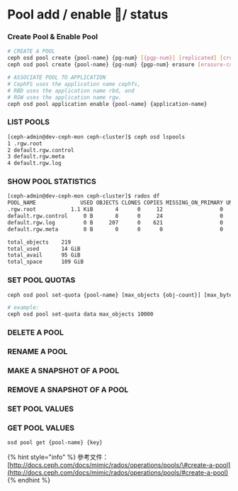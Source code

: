 # Pool add / enable / status

### Create Pool & Enable Pool

```bash
# CREATE A POOL
ceph osd pool create {pool-name} {pg-num} [{pgp-num}] [replicated] [crush-rule-name] [expected-num-objects]
ceph osd pool create {pool-name} {pg-num} {pgp-num} erasure [erasure-code-profile] [crush-rule-name] [expected_num_objects]

# ASSOCIATE POOL TO APPLICATION
# CephFS uses the application name cephfs, 
# RBD uses the application name rbd, and 
# RGW uses the application name rgw.
ceph osd pool application enable {pool-name} {application-name}
```

### LIST POOLS

```bash
[ceph-admin@dev-ceph-mon ceph-cluster]$ ceph osd lspools
1 .rgw.root
2 default.rgw.control
3 default.rgw.meta
4 default.rgw.log
```

### SHOW POOL STATISTICS

```bash
[ceph-admin@dev-ceph-mon ceph-cluster]$ rados df
POOL_NAME              USED OBJECTS CLONES COPIES MISSING_ON_PRIMARY UNFOUND DEGRADED RD_OPS      RD WR_OPS    WR
.rgw.root           1.1 KiB       4      0     12                  0       0        0     12   8 KiB      4 4 KiB
default.rgw.control     0 B       8      0     24                  0       0        0      0     0 B      0   0 B
default.rgw.log         0 B     207      0    621                  0       0        0 445891 435 MiB 297136   0 B
default.rgw.meta        0 B       0      0      0                  0       0        0      0     0 B      0   0 B

total_objects    219
total_used       14 GiB
total_avail      95 GiB
total_space      109 GiB
```

### SET POOL QUOTAS

```bash
ceph osd pool set-quota {pool-name} [max_objects {obj-count}] [max_bytes {bytes}]

# example:
ceph osd pool set-quota data max_objects 10000
```

### DELETE A POOL



### RENAME A POOL



### MAKE A SNAPSHOT OF A POOL



### REMOVE A SNAPSHOT OF A POOL



### SET POOL VALUES



### GET POOL VALUES

```bash
osd pool get {pool-name} {key}
```

{% hint style="info" %}
參考文件：  
[http://docs.ceph.com/docs/mimic/rados/operations/pools/\#create-a-pool](http://docs.ceph.com/docs/mimic/rados/operations/pools/#create-a-pool)​
{% endhint %}



